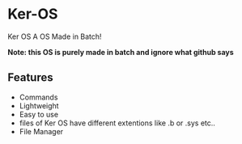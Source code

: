 # Ker-OS
Ker OS A OS Made in Batch!

**Note: this OS is purely made in batch and ignore what github says**

## Features
- Commands
- Lightweight
- Easy to use
- files of Ker OS have different extentions like .b or .sys etc..
- File Manager
